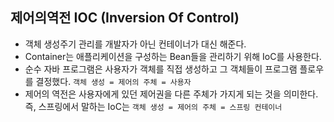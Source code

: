 ## 제어의역전 IOC (Inversion Of Control)

- 객체 생성주기 관리를 개발자가 아닌 컨테이너가 대신 해준다.
- Container는 애플리케이션을 구성하는 Bean들을 관리하기 위해 IoC를 사용한다.
- 순수 자바 프로그램은 사용자가 객체를 직접 생성하고 그 객체들이 프로그램 플로우를 결정했다. `객체 생성 = 제어의 주체 = 사용자`
- 제어의 역전은 사용자에게 있던 제어권을 다른 주체가 가지게 되는 것을 의미한다. 즉, 스프링에서 말하는 IoC는 `객체 생성 = 제어의 주체 = 스프링 컨테이너`